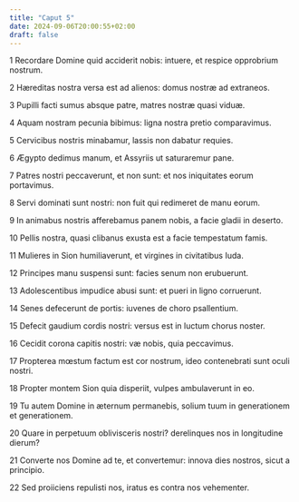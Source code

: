 ```yaml
---
title: "Caput 5"
date: 2024-09-06T20:00:55+02:00
draft: false
---
```



1 Recordare Domine quid acciderit nobis: intuere, et respice opprobrium nostrum.

2 Hæreditas nostra versa est ad alienos: domus nostræ ad extraneos.

3 Pupilli facti sumus absque patre, matres nostræ quasi viduæ.

4 Aquam nostram pecunia bibimus: ligna nostra pretio comparavimus.

5 Cervicibus nostris minabamur, lassis non dabatur requies.

6 Ægypto dedimus manum, et Assyriis ut saturaremur pane.

7 Patres nostri peccaverunt, et non sunt: et nos iniquitates eorum portavimus.

8 Servi dominati sunt nostri: non fuit qui redimeret de manu eorum.

9 In animabus nostris afferebamus panem nobis, a facie gladii in deserto.

10 Pellis nostra, quasi clibanus exusta est a facie tempestatum famis.

11 Mulieres in Sion humiliaverunt, et virgines in civitatibus Iuda.

12 Principes manu suspensi sunt: facies senum non erubuerunt.

13 Adolescentibus impudice abusi sunt: et pueri in ligno corruerunt.

14 Senes defecerunt de portis: iuvenes de choro psallentium.

15 Defecit gaudium cordis nostri: versus est in luctum chorus noster.

16 Cecidit corona capitis nostri: væ nobis, quia peccavimus.

17 Propterea mœstum factum est cor nostrum, ideo contenebrati sunt oculi nostri.

18 Propter montem Sion quia disperiit, vulpes ambulaverunt in eo.

19 Tu autem Domine in æternum permanebis, solium tuum in generationem et generationem.

20 Quare in perpetuum oblivisceris nostri? derelinques nos in longitudine dierum?

21 Converte nos Domine ad te, et convertemur: innova dies nostros, sicut a principio.

22 Sed proiiciens repulisti nos, iratus es contra nos vehementer.

